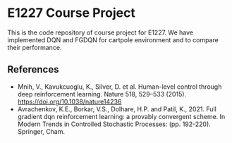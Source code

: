 # E1227 Course Project
This is the code repository of course project for E1227. We have implemented DQN and FGDQN for cartpole environment and to compare their performance.

## References
* Mnih, V., Kavukcuoglu, K., Silver, D. et al. Human-level control through deep reinforcement learning. Nature 518, 529–533 (2015). https://doi.org/10.1038/nature14236
* Avrachenkov, K.E., Borkar, V.S., Dolhare, H.P. and Patil, K., 2021. Full gradient dqn reinforcement learning: a provably convergent scheme. In Modern Trends in Controlled Stochastic Processes: (pp. 192-220). Springer, Cham.
